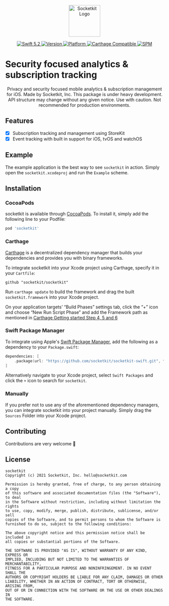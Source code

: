 <p align="center">
   <img height="100" src="https://cdn.socketkit.com/assets/socketkit-icon-with-name.png" alt="Socketkit Logo">
</p>

<p align="center">
   <a href="https://developer.apple.com/swift/">
      <img src="https://img.shields.io/badge/Swift-5.2-orange.svg?style=flat" alt="Swift 5.2">
   </a>
   <a href="http://cocoapods.org/pods/socketkit">
      <img src="https://img.shields.io/cocoapods/v/socketkit.svg?style=flat" alt="Version">
   </a>
   <a href="http://cocoapods.org/pods/socketkit">
      <img src="https://img.shields.io/cocoapods/p/socketkit.svg?style=flat" alt="Platform">
   </a>
   <a href="https://github.com/Carthage/Carthage">
      <img src="https://img.shields.io/badge/Carthage-compatible-4BC51D.svg?style=flat" alt="Carthage Compatible">
   </a>
   <a href="https://github.com/apple/swift-package-manager">
      <img src="https://img.shields.io/badge/Swift%20Package%20Manager-compatible-brightgreen.svg" alt="SPM">
   </a>
</p>

# Security focused analytics & subscription tracking

<p align="center">
Privacy and security focused mobile analytics & subscription management for iOS. Made by Socketkit, Inc. This package is under heavy development. API structure may change without any given notice. Use with caution. Not recommended for production environments.
</p>

## Features

- [x] Subscription tracking and management using StoreKit
- [x] Event tracking with built in support for iOS, tvOS and watchOS

## Example

The example application is the best way to see `socketkit` in action. Simply open the `socketkit.xcodeproj` and run the `Example` scheme.

## Installation

### CocoaPods

socketkit is available through [CocoaPods](http://cocoapods.org). To install
it, simply add the following line to your Podfile:

```bash
pod 'socketkit'
```

### Carthage

[Carthage](https://github.com/Carthage/Carthage) is a decentralized dependency manager that builds your dependencies and provides you with binary frameworks.

To integrate socketkit into your Xcode project using Carthage, specify it in your `Cartfile`:

```ogdl
github "socketkit/socketkit"
```

Run `carthage update` to build the framework and drag the built `socketkit.framework` into your Xcode project. 

On your application targets’ “Build Phases” settings tab, click the “+” icon and choose “New Run Script Phase” and add the Framework path as mentioned in [Carthage Getting started Step 4, 5 and 6](https://github.com/Carthage/Carthage/blob/master/README.md#if-youre-building-for-ios-tvos-or-watchos)

### Swift Package Manager

To integrate using Apple's [Swift Package Manager](https://swift.org/package-manager/), add the following as a dependency to your `Package.swift`:

```swift
dependencies: [
    .package(url: "https://github.com/socketkit/socketkit-swift.git", from: "1.0.0")
]
```

Alternatively navigate to your Xcode project, select `Swift Packages` and click the `+` icon to search for `socketkit`.

### Manually

If you prefer not to use any of the aforementioned dependency managers, you can integrate socketkit into your project manually. Simply drag the `Sources` Folder into your Xcode project.

## Contributing
Contributions are very welcome 🙌

## License

```
socketkit
Copyright (c) 2021 Socketkit, Inc. hello@socketkit.com

Permission is hereby granted, free of charge, to any person obtaining a copy
of this software and associated documentation files (the "Software"), to deal
in the Software without restriction, including without limitation the rights
to use, copy, modify, merge, publish, distribute, sublicense, and/or sell
copies of the Software, and to permit persons to whom the Software is
furnished to do so, subject to the following conditions:

The above copyright notice and this permission notice shall be included in
all copies or substantial portions of the Software.

THE SOFTWARE IS PROVIDED "AS IS", WITHOUT WARRANTY OF ANY KIND, EXPRESS OR
IMPLIED, INCLUDING BUT NOT LIMITED TO THE WARRANTIES OF MERCHANTABILITY,
FITNESS FOR A PARTICULAR PURPOSE AND NONINFRINGEMENT. IN NO EVENT SHALL THE
AUTHORS OR COPYRIGHT HOLDERS BE LIABLE FOR ANY CLAIM, DAMAGES OR OTHER
LIABILITY, WHETHER IN AN ACTION OF CONTRACT, TORT OR OTHERWISE, ARISING FROM,
OUT OF OR IN CONNECTION WITH THE SOFTWARE OR THE USE OR OTHER DEALINGS IN
THE SOFTWARE.
```
